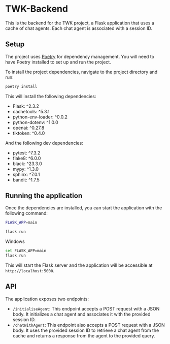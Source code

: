 # TWK-Backend

This is the backend for the TWK project, a Flask application that uses a cache of chat agents. Each chat agent is associated with a session ID.

## Setup

The project uses [Poetry](https://python-poetry.org/) for dependency management. You will need to have Poetry installed to set up and run the project.

To install the project dependencies, navigate to the project directory and run:

```bash
poetry install
```

This will install the following dependencies:

- Flask: ^2.3.2
- cachetools: ^5.3.1
- python-env-loader: ^0.0.2
- python-dotenv: ^1.0.0
- openai: ^0.27.8
- tiktoken: ^0.4.0

And the following dev dependencies:

- pytest: ^7.3.2
- flake8: ^6.0.0
- black: ^23.3.0
- mypy: ^1.3.0
- sphinx: ^7.0.1
- bandit: ^1.7.5

## Running the application

Once the dependencies are installed, you can start the application with the following command:

```bash
FLASK_APP=main

flask run
```

Windows
```bash
set FLASK_APP=main
flask run
```

This will start the Flask server and the application will be accessible at `http://localhost:5000`.

## API

The application exposes two endpoints:

- `/initialiseAgent`: This endpoint accepts a POST request with a JSON body. It initializes a chat agent and associates it with the provided session ID.
- `/chatWithAgent`: This endpoint also accepts a POST request with a JSON body. It uses the provided session ID to retrieve a chat agent from the cache and returns a response from the agent to the provided query.
